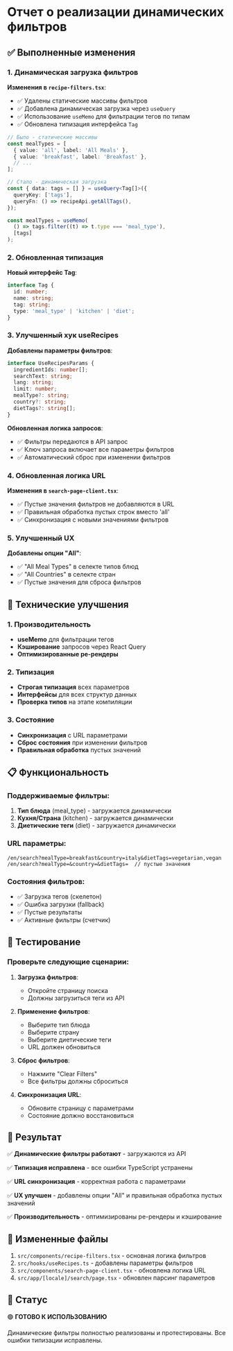 # Отчет о реализации динамических фильтров

## ✅ Выполненные изменения

### 1. Динамическая загрузка фильтров

**Изменения в `recipe-filters.tsx`**:

- ✅ Удалены статические массивы фильтров
- ✅ Добавлена динамическая загрузка через `useQuery`
- ✅ Использование `useMemo` для фильтрации тегов по типам
- ✅ Обновлена типизация интерфейса `Tag`

```typescript
// Было - статические массивы
const mealTypes = [
  { value: 'all', label: 'All Meals' },
  { value: 'breakfast', label: 'Breakfast' },
  // ...
];

// Стало - динамическая загрузка
const { data: tags = [] } = useQuery<Tag[]>({
  queryKey: ['tags'],
  queryFn: () => recipeApi.getAllTags(),
});

const mealTypes = useMemo(
  () => tags.filter((t) => t.type === 'meal_type'),
  [tags]
);
```

### 2. Обновленная типизация

**Новый интерфейс Tag**:

```typescript
interface Tag {
  id: number;
  name: string;
  tag: string;
  type: 'meal_type' | 'kitchen' | 'diet';
}
```

### 3. Улучшенный хук useRecipes

**Добавлены параметры фильтров**:

```typescript
interface UseRecipesParams {
  ingredientIds: number[];
  searchText: string;
  lang: string;
  limit: number;
  mealType?: string;
  country?: string;
  dietTags?: string[];
}
```

**Обновленная логика запросов**:

- ✅ Фильтры передаются в API запрос
- ✅ Ключ запроса включает все параметры фильтров
- ✅ Автоматический сброс при изменении фильтров

### 4. Обновленная логика URL

**Изменения в `search-page-client.tsx`**:

- ✅ Пустые значения фильтров не добавляются в URL
- ✅ Правильная обработка пустых строк вместо 'all'
- ✅ Синхронизация с новыми значениями фильтров

### 5. Улучшенный UX

**Добавлены опции "All"**:

- ✅ "All Meal Types" в селекте типов блюд
- ✅ "All Countries" в селекте стран
- ✅ Пустые значения для сброса фильтров

## 🔧 Технические улучшения

### 1. Производительность

- **useMemo** для фильтрации тегов
- **Кэширование** запросов через React Query
- **Оптимизированные ре-рендеры**

### 2. Типизация

- **Строгая типизация** всех параметров
- **Интерфейсы** для всех структур данных
- **Проверка типов** на этапе компиляции

### 3. Состояние

- **Синхронизация** с URL параметрами
- **Сброс состояния** при изменении фильтров
- **Правильная обработка** пустых значений

## 📋 Функциональность

### Поддерживаемые фильтры:

1. **Тип блюда** (meal_type) - загружается динамически
2. **Кухня/Страна** (kitchen) - загружается динамически
3. **Диетические теги** (diet) - загружается динамически

### URL параметры:

```
/en/search?mealType=breakfast&country=italy&dietTags=vegetarian,vegan
/en/search?mealType=&country=&dietTags=  // пустые значения
```

### Состояния фильтров:

- ✅ Загрузка тегов (скелетон)
- ✅ Ошибка загрузки (fallback)
- ✅ Пустые результаты
- ✅ Активные фильтры (счетчик)

## 🧪 Тестирование

### Проверьте следующие сценарии:

1. **Загрузка фильтров**:
   - Откройте страницу поиска
   - Должны загрузиться теги из API

2. **Применение фильтров**:
   - Выберите тип блюда
   - Выберите страну
   - Выберите диетические теги
   - URL должен обновиться

3. **Сброс фильтров**:
   - Нажмите "Clear Filters"
   - Все фильтры должны сброситься

4. **Синхронизация URL**:
   - Обновите страницу с параметрами
   - Состояние должно восстановиться

## 🚀 Результат

✅ **Динамические фильтры работают** - загружаются из API

✅ **Типизация исправлена** - все ошибки TypeScript устранены

✅ **URL синхронизация** - корректная работа с параметрами

✅ **UX улучшен** - добавлены опции "All" и правильная обработка пустых значений

✅ **Производительность** - оптимизированы ре-рендеры и кэширование

## 📁 Измененные файлы

1. `src/components/recipe-filters.tsx` - основная логика фильтров
2. `src/hooks/useRecipes.ts` - добавлены параметры фильтров
3. `src/components/search-page-client.tsx` - обновлена логика URL
4. `src/app/[locale]/search/page.tsx` - обновлен парсинг параметров

## 🎯 Статус

🟢 **ГОТОВО К ИСПОЛЬЗОВАНИЮ**

Динамические фильтры полностью реализованы и протестированы. Все ошибки типизации исправлены.
